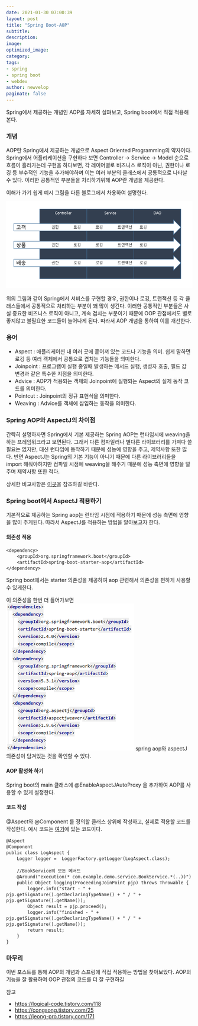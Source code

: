 ```yaml
---
date: 2021-01-30 07:00:39
layout: post
title: "Spring Boot-AOP"
subtitle:
description:
image:
optimized_image:
category:
tags:
- spring
- spring boot
- webdev
author: newvelop
paginate: false
---
```

Spring에서 제공하는 개념인 AOP를 자세히 살펴보고, Spring boot에서 직접 적용해본다.

### 개념
AOP란 Spring에서 제공하는 개념으로 Aspect Oriented Programming의 약자이다.
Spring에서 어플리케이션을 구현하다 보면 Controller -> Service -> Model 순으로 흐름이 흘러가는데 구현을 하다보면, 
각 레이어별로 비즈니스 로직이 아닌, 권한이나 로깅 등 부수적인 기능을 추가해야하며 이는 여러 부분의 클래스에서 공통적으로 나타날 수 있다.
이러한 공통적인 부분들을 처리하기위해 AOP란 개념을 제공한다.

이해가 가기 쉽게 예시 그림을 다른 블로그에서 차용하여 설명한다.

![screensh](../assets/img/2021-01-30-Spring-Boot---AOP/spring-process.png)

위의 그림과 같이 Spring에서 서비스를 구현할 경우, 권한이나 로깅, 트랜잭션 등 각 클래스들에서 공통적으로 처리하는 부분이 꽤 많이 생긴다.
이러한 공통적인 부분들은 사실 중요한 비즈니스 로직이 아니고, 계속 겹치는 부분이기 때문에 OOP 관점에서도 별로 좋지않고 불필요한 코드들이 늘어나게 된다.
따라서 AOP 개념을 통하여 이를 개선한다.

### 용어
* Aspect : 애플리케이션 내 여러 곳에 흩어져 있는 코드나 기능을 의미. 쉽게 말하면 로깅 등 여러 객체에서 공통으로 겹치는 기능들을 의미한다.
* Joinpoint : 프로그램이 실행 중일때 발생하는 메서드 실행, 생성자 호출, 필드 값 변경과 같은 특수한 지점을 의미한다.
* Advice : AOP가 적용되는 객체의 Joinpoint에 실행되는 Aspect의 실제 동작 코드를 의미한다.
* Pointcut : Joinpoint의 정규 표현식을 의미한다.
* Weaving : Advice를 객체에 삽입하는 동작을 의미한다.

### Spring AOP와 AspectJ의 차이점
간략히 설명하자면 Spring에서 기본 제공하는 Spring AOP는 런타임시에 weaving을 하는 프레임워크라고 보면된다. 그래서 다른 컴파일러나 별다른 
라이브러리를 가져다 쓸 필요는 없지만, 대신 런타임에 동작하기 때문에 성능에 영향을 주고, 제약사항 또한 많다.
반면 AspectJ는 Spring의 기본 기능이 아니기 때문에 다른 라이브러리들을 import 해줘야하지만 컴파일 시점에 weaving을 해주기 때문에 성능 측면에 영향을
덜 주며 제약사항 또한 적다.

상세한 비교사항은 [이곳](https://logical-code.tistory.com/118)을 참조하길 바란다.

### Spring boot에서 AspectJ 적용하기
기본적으로 제공하는 Spring aop는 런타임 시점에 적용하기 때문에 성능 측면에 영향을 많이 주게된다.
따라서 AspectJ를 적용하는 방법을 알아보고자 한다.

#### 의존성 적용
```
<dependency>
    <groupId>org.springframework.boot</groupId>
    <artifactId>spring-boot-starter-aop</artifactId>
</dependency>
```
Spring boot에서는 starter 의존성을 제공하여 aop 관련해서 의존성을 편하게 사용할 수 있게한다.

이 의존성을 한번 더 들어가보면
![screensh](../assets/img/2021-01-30-Spring-Boot---AOP/aop-pom.png)
spring aop와 aspectJ 의존성이 담겨있는 것을 확인할 수 있다.

#### AOP 활성화 하기
Spring boot의 main 클래스에 @EnableAspectJAutoProxy 을 추가하여 AOP를 사용할 수 있게 설정한다.

#### 코드 작성
@Aspect와 @Component 를 정의할 클래스 상위에 작성하고, 실제로 적용할 코드를 작성한다.
예시 코드는 [여기](https://jeong-pro.tistory.com/171)에 있는 코드이다.

```
@Aspect
@Component
public class LogAspect {
    Logger logger =  LoggerFactory.getLogger(LogAspect.class);
    
    //BookService의 모든 메서드
    @Around("execution(* com.example.demo.service.BookService.*(..))")
    public Object logging(ProceedingJoinPoint pjp) throws Throwable {
        logger.info("start - " + pjp.getSignature().getDeclaringTypeName() + " / " + pjp.getSignature().getName());
        Object result = pjp.proceed();
        logger.info("finished - " + pjp.getSignature().getDeclaringTypeName() + " / " + pjp.getSignature().getName());
        return result;
    }
}
```

### 마무리
이번 포스트를 통해 AOP의 개념과 스프링에 직접 적용하는 방법을 찾아보았다. AOP의 기능을 잘 활용하여 OOP 관점의 코드를 더 잘 구현하길

참고
- https://logical-code.tistory.com/118
- https://congsong.tistory.com/25
- https://jeong-pro.tistory.com/171
